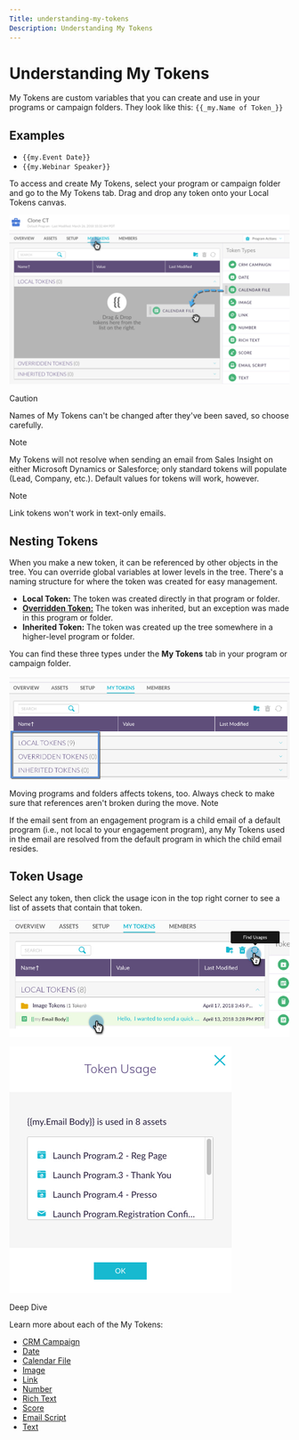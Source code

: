 ```yaml
---
Title: understanding-my-tokens
Description: Understanding My Tokens
---
```


# Understanding My Tokens

My Tokens are custom variables that you can create and use in your programs or campaign folders. They look like this: `{{_my.Name of Token_}}`

## Examples

* `{{my.Event Date}}`
* `{{my.Webinar Speaker}}`

To access and create My Tokens, select your program or campaign folder and go to the My Tokens tab. Drag and drop any token onto your Local Tokens canvas.

   ![Image One](/help/sky/assets/my-tokens/understanding-my-tokens/understanding-my-tokens-1.png)

>[!CAUTION]
>
>Names of My Tokens can't be changed after they've been saved,
>so choose carefully.

>[!NOTE]
>
>My Tokens will not resolve when sending an email from Sales
>Insight on either Microsoft Dynamics or Salesforce; only
>standard tokens will populate (Lead, Company, etc.). Default
>values for tokens will work, however.

>[!NOTE]
>
>Link tokens won't work in text-only emails.

## Nesting Tokens

When you make a new token, it can be referenced by other objects in the tree. You can override global variables at lower levels in the tree. There's a naming structure for where the token was created for easy management.

* **Local Token:** The token was created directly in that program or folder.
* **[Overridden Token:](/help/sky/override-an-inherited-my-token.md)** The token was inherited, but an exception was made in this program or folder.
* **Inherited Token:** The token was created up the tree somewhere in a higher-level program or folder.

You can find these three types under the **My Tokens** tab in your program or campaign folder.

   ![Image Two](/help/sky/assets/my-tokens/understanding-my-tokens/understanding-my-tokens-2.png)

 Moving programs and folders affects tokens, too. Always check to make sure that references aren't broken during the move.
 Note

If the email sent from an engagement program is a child email of a default program (i.e., not local to your engagement program), any My Tokens used in the email are resolved from the default program in which the child email resides.

## Token Usage

Select any token, then click the usage icon in the top right corner to see a list of assets that contain that token.

   ![Image Three](/help/sky/assets/my-tokens/understanding-my-tokens/understanding-my-tokens-3.png)

   ![Image Four](/help/sky/assets/my-tokens/understanding-my-tokens/understanding-my-tokens-4.png)

Deep Dive

Learn more about each of the My Tokens:

* [CRM Campaign](/help/sky/my-token-crm-campaign.md)
* [Date](/help/sky/my-token-date.md)
* [Calendar File](/help/sky/my-token-calendar-file.md)
* [Image](/help/sky/my-token-image.md)
* [Link](/help/sky/my-token-link.md)
* [Number](/help/sky/my-token-number.md)
* [Rich Text](/help/sky/my-token-rich-text.md)
* [Score](/help/sky/my-token-score.md)
* [Email Script](/help/sky/my-token-email-script.md)
* [Text](/help/sky/my-token-text.md)
